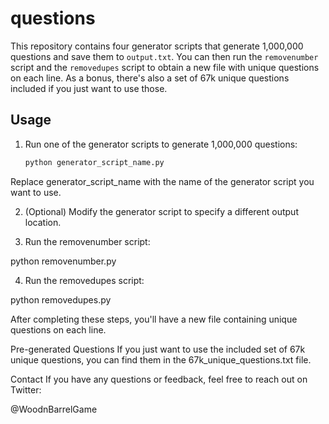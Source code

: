 # questions

This repository contains four generator scripts that generate 1,000,000 questions and save them to `output.txt`. You can then run the `removenumber` script and the `removedupes` script to obtain a new file with unique questions on each line. As a bonus, there's also a set of 67k unique questions included if you just want to use those.

## Usage

1. Run one of the generator scripts to generate 1,000,000 questions:

   ```sh
   python generator_script_name.py
   
Replace generator_script_name with the name of the generator script you want to use.

2. (Optional) Modify the generator script to specify a different output location.

3. Run the removenumber script:

python removenumber.py

4. Run the removedupes script:

python removedupes.py

After completing these steps, you'll have a new file containing unique questions on each line.

Pre-generated Questions
If you just want to use the included set of 67k unique questions, you can find them in the 67k_unique_questions.txt file.

Contact
If you have any questions or feedback, feel free to reach out on Twitter:

@WoodnBarrelGame
